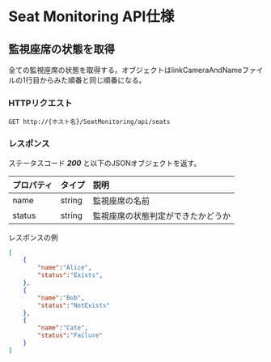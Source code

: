 # Seat Monitoring API仕様

## 監視座席の状態を取得

全ての監視座席の状態を取得する。オブジェクトはlinkCameraAndNameファイルの1行目からみた順番と同じ順番になる。

### HTTPリクエスト

`GET http://{ホスト名}/SeatMonitoring/api/seats`

### レスポンス

ステータスコード ***200*** と以下のJSONオブジェクトを返す。

|プロパティ|タイプ|説明|
|:--|:--|:--|
|name|string|監視座席の名前|
|status|string|監視座席の状態判定ができたかどうか|

レスポンスの例

```JSON
[
    {
        "name":"Alice",
        "status":"Exists",
    },
    {
        "name":"Bob",
        "status":"NotExists"
    },
    {
        "name":"Cate",
        "status":"Failure"
    }
]
```
